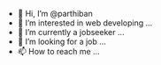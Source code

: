 - 👋 Hi, I’m @parthiban
- 👀 I’m interested in web developing  ...
- 🌱 I’m currently a jobseeker  ...
- 💞️ I’m looking for a job ...
- 📫 How to reach me ...

<!---
parthiban12696/parthiban12696 is a ✨ special ✨ repository because its `README.md` (this file) appears on your GitHub profile.
You can click the Preview link to take a look at your changes.
--->
